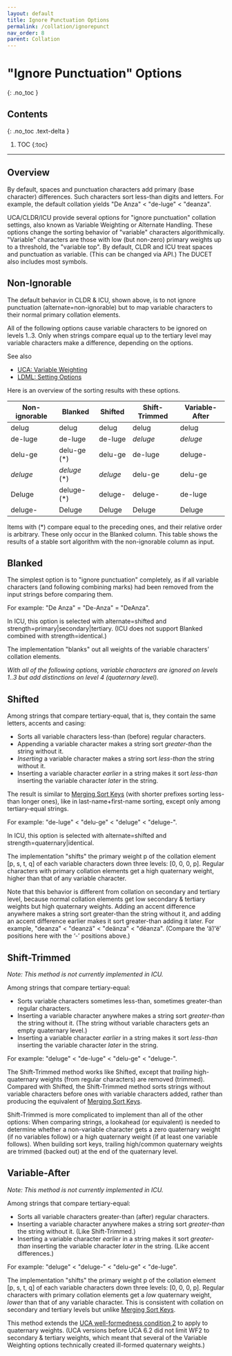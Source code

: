```yaml
---
layout: default
title: Ignore Punctuation Options
permalink: /collation/ignorepunct
nav_order: 8
parent: Collation
---
```

<!--
© 2020 and later: Unicode, Inc. and others.
License & terms of use: http://www.unicode.org/copyright.html
-->

# "Ignore Punctuation" Options
{: .no_toc }

## Contents
{: .no_toc .text-delta }

1. TOC
{:toc}

---

## Overview

By default, spaces and punctuation characters add primary (base character)
differences. Such characters sort less-than digits and letters. For example, the
default collation yields "De Anza" < "de-luge" < "deanza".

UCA/CLDR/ICU provide several options for "ignore punctuation" collation
settings, also known as Variable Weighting or Alternate Handling. These options
change the sorting behavior of "variable" characters algorithmically. "Variable"
characters are those with low (but non-zero) primary weights up to a threshold,
the "variable top". By default, CLDR and ICU treat spaces and punctuation as
variable. (This can be changed via API.) The DUCET also includes most symbols.

## Non-Ignorable

The default behavior in CLDR & ICU, shown above, is to not ignore punctuation
(alternate=non-ignorable) but to map variable characters to their normal primary
collation elements.

All of the following options cause variable characters to be ignored on levels
1..3. Only when strings compare equal up to the tertiary level may variable
characters make a difference, depending on the options.

See also

*   [UCA: Variable
    Weighting](http://www.unicode.org/reports/tr10/#Variable_Weighting)
*   [LDML: Setting
    Options](http://unicode.org/repos/cldr/trunk/specs/ldml/tr35-collation.html#Setting_Options)

Here is an overview of the sorting results with these options.

Non-ignorable | Blanked      | Shifted | Shift-Trimmed | Variable-After
------------- | ------------ | ------- | ------------- | --------------
delug         | delug        | delug   | delug         | delug
de-luge       | de-luge      | de-luge | *deluge*      | *deluge*
delu-ge       | delu-ge (*)  | delu-ge | de-luge       | deluge-
*deluge*      | *deluge* (*) | *deluge* | delu-ge     | delu-ge
Deluge        | deluge- (*)  | deluge-  | deluge-     | de-luge
deluge-       | Deluge       | Deluge   | Deluge      | Deluge

Items with (*) compare equal to the preceding ones, and their relative order
is arbitrary. These only occur in the Blanked column. This table shows the
results of a stable sort algorithm with the non-ignorable column as input.

## Blanked

The simplest option is to "ignore punctuation" completely, as if all variable
characters (and following combining marks) had been removed from the input
strings before comparing them.

For example: "De Anza" = "De-Anza" = "DeAnza".

In ICU, this option is selected with alternate=shifted and
strength=primary|secondary|tertiary. (ICU does not support Blanked combined with
strength=identical.)

The implementation "blanks" out all weights of the variable characters’
collation elements.

*With all of the following options, variable characters are ignored on levels
1..3 but add distinctions on level 4 (quaternary level).*

## Shifted

Among strings that compare tertiary-equal, that is, they contain the same
letters, accents and casing:

*   Sorts all variable characters less-than (before) regular characters.
*   Appending a variable character makes a string sort *greater-than* the string
    without it.
*   *Inserting* a variable character makes a string sort *less-than* the string
    without it.
*   Inserting a variable character *earlier* in a string makes it sort
    *less-than* inserting the variable character *later* in the string.

The result is similar to [Merging Sort
Keys](http://www.unicode.org/reports/tr10/#Merging_Sort_Keys) (with shorter
prefixes sorting less-than longer ones), like in last-name+first-name sorting,
except only among tertiary-equal strings.

For example: "de-luge" < "delu-ge" < "deluge" < "deluge-".

In ICU, this option is selected with alternate=shifted and
strength=quaternary|identical.

The implementation "shifts" the primary weight p of the collation element \[p,
s, t, q\] of each variable characters down three levels: \[0, 0, 0, p\]. Regular
characters with primary collation elements get a high quaternary weight, higher
than that of any variable character.

Note that this behavior is different from collation on secondary and tertiary
level, because normal collation elements get low secondary & tertiary weights
but high quaternary weights. Adding an accent difference anywhere makes a string
sort greater-than the string without it, and adding an accent difference earlier
makes it sort greater-than adding it later. For example, "deanza" < "deanzä" <
"deänza" < "dëanza". (Compare the ‘ä’/‘ë’ positions here with the ‘-’ positions
above.)

## Shift-Trimmed

*Note: This method is not currently implemented in ICU.*

Among strings that compare tertiary-equal:

*   Sorts variable characters sometimes less-than, sometimes greater-than
    regular characters.
*   Inserting a variable character anywhere makes a string sort *greater-than*
    the string without it. (The string without variable characters gets an empty
    quaternary level.)
*   Inserting a variable character *earlier* in a string makes it sort
    *less-than* inserting the variable character *later* in the string.

For example: "deluge" < "de-luge" < "delu-ge" < "deluge-".

The Shift-Trimmed method works like Shifted, except that *trailing*
high-quaternary weights (from regular characters) are removed (trimmed).
Compared with Shifted, the Shift-Trimmed method sorts strings without variable
characters before ones with variable characters added, rather than producing the
equivalent of [Merging Sort
Keys](http://www.unicode.org/reports/tr10/#Merging_Sort_Keys).

Shift-Trimmed is more complicated to implement than all of the other options:
When comparing strings, a lookahead (or equivalent) is needed to determine
whether a non-variable character gets a zero quaternary weight (if no variables
follow) or a high quaternary weight (if at least one variable follows). When
building sort keys, trailing high/common quaternary weights are trimmed (backed
out) at the end of the quaternary level.

## Variable-After

*Note: This method is not currently implemented in ICU.*

Among strings that compare tertiary-equal:

*   Sorts all variable characters greater-than (after) regular characters.
*   Inserting a variable character anywhere makes a string sort *greater-than*
    the string without it. (Like Shift-Trimmed.)
*   Inserting a variable character *earlier* in a string makes it sort
    *greater-than* inserting the variable character *later* in the string. (Like
    accent differences.)

For example: "deluge" < "deluge-" < "delu-ge" < "de-luge".

The implementation "shifts" the primary weight p of the collation element \[p,
s, t, q\] of each variable characters down three levels: \[0, 0, 0, p\]. Regular
characters with primary collation elements get a *low* quaternary weight,
*lower* than that of any variable character. This is consistent with collation
on secondary and tertiary levels but unlike [Merging Sort
Keys](http://www.unicode.org/reports/tr10/#Merging_Sort_Keys).

This method extends the [UCA well-formedness condition
2](http://www.unicode.org/reports/tr10/#WF2) to apply to quaternary weights.
(UCA versions before UCA 6.2 did not limit WF2 to secondary & tertiary weights,
which meant that several of the Variable Weighting options technically created
ill-formed quaternary weights.)
